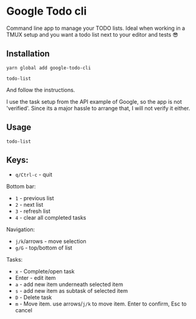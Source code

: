 # Google Todo cli

Command line app to manage your TODO lists. Ideal when working in a TMUX setup
and you want a todo list next to your editor and tests 😎

## Installation

`yarn global add google-todo-cli`

`todo-list`

And follow the instructions.

I use the task setup from the API example of Google, so the app is not
'verified'. Since its a major hassle to arrange that, I will not verify it
either.

## Usage

`todo-list`

## Keys:

- `q/Ctrl-c` - quit

Bottom bar:

- `1` - previous list
- `2` - next list
- `3` - refresh list
- `4` - clear all completed tasks

Navigation:

- `j/k`/arrows - move selection
- `g/G` - top/bottom of list

Tasks:

- `x` - Complete/open task
- Enter - edit item
- `a` - add new item underneath selected item
- `s` - add new item as subtask of selected item
- `D` - Delete task
- `m` - Move item. use arrows/`j/k` to move item. Enter to confirm, Esc to
  cancel
